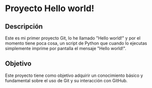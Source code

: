  # Proyecto Hello world!
 ## Descripción
 Este es mi primer proyecto Git, lo he llamado "Hello world!" y por el
 momento tiene poca cosa, un script de Python que cuando lo ejecutas
 simplemente imprime por pantalla el mensaje "Hello world!".
 ## Objetivo
 Este proyecto tiene como objetivo adquirir un conocimiento básico y
 fundamental sobre el uso de Git y su interacción con GitHub.
